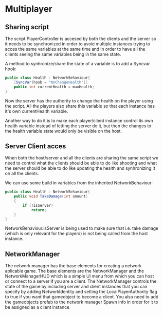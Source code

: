 # Multiplayer

## Sharing script
The script PlayerController is accesed by both the clients and the server so it needs to be synchronized in order to avoid multiple instances
trying to acces the same variables at the same time and in order to have all the clients seeing the same variables being in the same state.

A method to synhronize/share the state of a variable is to add a Syncvar hook:

```csharp
public class Health : NetworkBehaviour{
    [SyncVar(hook = "OnChangeHealth")]
    public int currentHealth = maxHealth;
}
```

Now the server has the authority to change the health on the player using the script. All the players also share this variable so that each instance
has it's own currentHealth variable.

Another way to do it is to make each player/client instance control its own health variable instead of letting the server do it, but then the changes to the health variable state would only be visible on the host.

## Server Client acces
When both the host/server and all the clients are sharing the same script we need to control what the clients should be able to do like shooting and what the server should be able to do like updating the health and synhronizing it on all the clients.

We can use some build in variables from the inherited NetworkBehaviour:

```csharp
public class Health : NetworkBehaviour{
    public void TakeDamage(int amount)
    {
        if (!isServer)
            return;
    }  
}
```
NetworkBehaviour.isServer is being used to make sure that i.e. take damage (which is only relevant for the players) is not being called from the host instance.

## NetworkManager
The network manager has the base elements for creating a network aplicable game. The base elements are the NetworkManager and the NetworkManagerHUD which is a simple UI menu from which you can host or connect to a server if you are a client. The NetworkManager controls the state of the game by including server and client instances that you can specify by adding NetworkIdentity and setting the LocalPlayerAuthority flag to true if you want that gameobject to become a client. You also need to add the gameobjects prefab to the network manager Spawn info in order for it to be assigned as a client instance.
